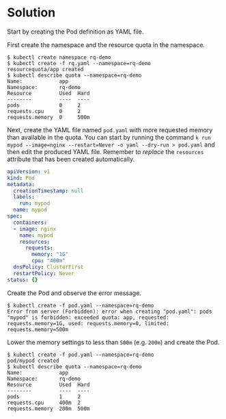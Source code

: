 # Solution

Start by creating the Pod definition as YAML file.

First create the namespace and the resource quota in the namespace.

```shell
$ kubectl create namespace rq-demo
$ kubectl create -f rq.yaml --namespace=rq-demo
resourcequota/app created
$ kubectl describe quota --namespace=rq-demo
Name:            app
Namespace:       rq-demo
Resource         Used  Hard
--------         ----  ----
pods             0     2
requests.cpu     0     2
requests.memory  0     500m
```

Next, create the YAML file named `pod.yaml` with more requested memory than available in the quota. You can start by running the command `k run mypod --image=nginx --restart=Never -o yaml --dry-run > pod.yaml` and then edit the produced YAML file. Remember to _replace_ the `resources` attribute that has been created automatically.

```yaml
apiVersion: v1
kind: Pod
metadata:
  creationTimestamp: null
  labels:
    run: mypod
  name: mypod
spec:
  containers:
  - image: nginx
    name: mypod
    resources:
      requests:
        memory: "1G"
        cpu: "400m"
  dnsPolicy: ClusterFirst
  restartPolicy: Never
status: {}
```

Create the Pod and observe the error message.

```shell
$ kubectl create -f pod.yaml --namespace=rq-demo
Error from server (Forbidden): error when creating "pod.yaml": pods "mypod" is forbidden: exceeded quota: app, requested: requests.memory=1G, used: requests.memory=0, limited: requests.memory=500m
```

Lower the memory settings to less than `500m` (e.g. `200m`) and create the Pod.

```shell
$ kubectl create -f pod.yaml --namespace=rq-demo
pod/mypod created
$ kubectl describe quota --namespace=rq-demo
Name:            app
Namespace:       rq-demo
Resource         Used  Hard
--------         ----  ----
pods             1     2
requests.cpu     400m  2
requests.memory  200m  500m
```